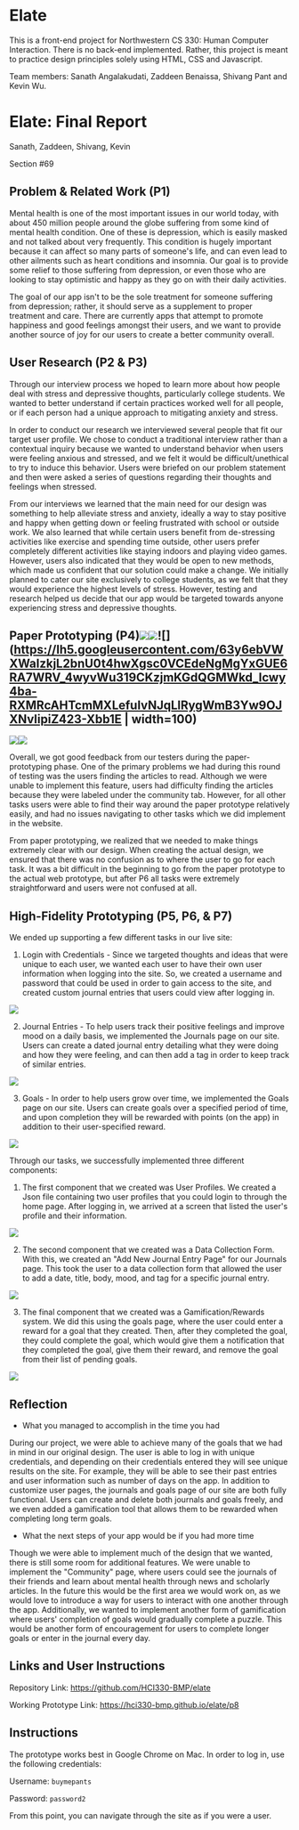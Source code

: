 # Elate
This is a front-end project for Northwestern CS 330: Human Computer Interaction.
There is no back-end implemented. Rather, this project is meant to practice
design principles solely using HTML, CSS and Javascript.

Team members: Sanath Angalakudati, Zaddeen Benaissa, Shivang Pant and Kevin Wu. 

# Elate: Final Report

Sanath, Zaddeen, Shivang, Kevin

Section #69

## Problem & Related Work (P1)

Mental health is one of the most important issues in our world today, with about 450 million people around the globe suffering from some kind of mental health condition. One of these is depression, which is easily masked and not talked about very frequently. This condition is hugely important because it can affect so many parts of someone's life, and can even lead to other ailments such as heart conditions and insomnia. Our goal is to provide some relief to those suffering from depression, or even those who are looking to stay optimistic and happy as they go on with their daily activities.

The goal of our app isn't to be the sole treatment for someone suffering from depression; rather, it should serve as a supplement to proper treatment and care. There are currently apps that attempt to promote happiness and good feelings amongst their users, and we want to provide another source of joy for our users to create a better community overall.

## User Research (P2 & P3)

Through our interview process we hoped to learn more about how people deal with stress and depressive thoughts, particularly college students. We wanted to better understand if certain practices worked well for all people, or if each person had a unique approach to mitigating anxiety and stress.

In order to conduct our research we interviewed several people that fit our target user profile. We chose to conduct a traditional interview rather than a contextual inquiry because we wanted to understand behavior when users were feeling anxious and stressed, and we felt it would be difficult/unethical to try to induce this behavior. Users were briefed on our problem statement and then were asked a series of questions regarding their thoughts and feelings when stressed.  

From our interviews we learned that the main need for our design was something to help alleviate stress and anxiety, ideally a way to stay positive and happy when getting down or feeling frustrated with school or outside work. We also learned that while certain users benefit from de-stressing activities like exercise and spending time outside, other users prefer completely different activities like staying indoors and playing video games. However, users also indicated that they would be open to new methods, which made us confident that our solution could make a change. We initially planned to cater our site exclusively to college students, as we felt that they would experience the highest levels of stress. However, testing and research helped us decide that our app would be targeted towards anyone experiencing stress and depressive thoughts. 

## Paper Prototyping (P4)![](https://lh4.googleusercontent.com/L9A4I8XGHkw10C3CtKIeQustcjsLRX8KqEy8kuUFAu_HjYus4WcBotH3XoK29yIEh-Ez4Bvy4TvHa30Jw2KeLEH7hlSEpF9uyv5deDpiW9vXRcATGBvPkDm9Y5KQivYUtSqD-ak8)![](https://lh6.googleusercontent.com/3adr_unX-fbmWmCNwgyzDIvYt3QF6FEWhiPOt8A252YbFmxpoH7qgOLIJbnepd_rd80OTnbiCgbVDXq5AWx58hKCtX9td0L8f5C4YpI0FMo2Y47x9ghL2lv6lJVGSXRlT_3JhoPv)![](https://lh5.googleusercontent.com/63y6ebVWXWaIzkjL2bnU0t4hwXgsc0VCEdeNgMgYxGUE6RA7WRV_4wyvWu319CKzjmKGdQGMWkd_Icwy4ba-RXMRcAHTcmMXLefuIvNJqLlRygWmB3Yw9OJXNvIipiZ423-Xbb1E | width=100)

![](https://lh4.googleusercontent.com/oilMItcYcSvhVK16Pep4n8j4Hu8OlTuUDy7Qk1nxgcwzgksqxT7H14rBrI_veYxn5o2SqJpJ0GOKeaRkQWoPU4OZLZmvWeI2g8U3iZBAjteZ0dqgbIkY8GZ82HCVkthbJdCG_GbG)![](https://lh4.googleusercontent.com/nmd0yyHhHv5F2hI2H1dv1uI97scLaH8xXWIRdThcxlfKoRFdGFN7EN6iM6Tv3joDSb64WWPE95sYNykxLwsZTwU-RnN2rWKrRTIGKyQ_QZBvAOMU6LzZKiHSnhMLtk8iw--iYQL4)

Overall, we got good feedback from our testers during the paper-prototyping phase. One of the primary problems we had during this round of testing was the users finding the articles to read. Although we were unable to implement this feature, users had difficulty finding the articles because they were labeled under the community tab. However, for all other tasks users were able to find their way around the paper prototype relatively easily, and had no issues navigating to other tasks which we did implement in the website.

From paper prototyping, we realized that we needed to make things extremely clear with our design. When creating the actual design, we ensured that there was no confusion as to where the user to go for each task. It was a bit difficult in the beginning to go from the paper prototype to the actual web prototype, but after P6 all tasks were extremely straightforward and users were not confused at all.

## High-Fidelity Prototyping (P5, P6, & P7)

We ended up supporting a few different tasks in our live site:

1.  Login with Credentials - Since we targeted thoughts and ideas that were unique to each user, we wanted each user to have their own user information when logging into the site. So, we created a username and password that could be used in order to gain access to the site, and created custom journal entries that users could view after logging in. 

![](https://lh5.googleusercontent.com/UjyCzuLhSvb8aWfgNPcFYEgJBK_LXyS42I1DnWfKRRKVfP17HAXJGSFlsIzV6LxY0tKLQbfhjcqmDBbVgeV0wmb27dWvVNNK-EFKZIw0Y6can_a8IiIIbk3icqb3KpTK8IAp0RpN)

2.  Journal Entries - To help users track their positive feelings and improve mood on a daily basis, we implemented the Journals page on our site. Users can create a dated journal entry detailing what they were doing and how they were feeling, and can then add a tag in order to keep track of similar entries.

![](https://lh5.googleusercontent.com/JOYsal_TG9mYMWAHAu1C1XrAPA2F9dF2fJ__1Igfo_PqUi4MR12RIVOWw0pQ9F29eoNvj_vQvAPr6M-wo2tO2laM3F9EHFfDUonyUm2AfKtLJ0FGTAjElevpztZt0AmlHkQBcgDO)

3.  Goals - In order to help users grow over time, we implemented the Goals page on our site. Users can create goals over a specified period of time, and upon completion they will be rewarded with points (on the app) in addition to their user-specified reward. 

![](https://lh3.googleusercontent.com/gw556INeFCaXNR6g2HvIZMNuTA3kLgNCa6YZU9JmGqhPwjQmIYO-2M3vL-O35MjWEWdG_OXBOr5QRQLg824ODFL1whn8iPjhLunNpiA_rZ_sMl7Ut4PhAN5VLMNvguVQkGMRsE62)

Through our tasks, we successfully implemented three different components: 

1.  The first component that we created was User Profiles. We created a Json file containing two user profiles that you could login to through the home page. After logging in, we arrived at a screen that listed the user's profile and their information.

![](https://lh5.googleusercontent.com/yGKg0CvVBRRm1IHQhj7ixcrP9EDST9YNsuH7TMyjlVwVBhToBTCIpjvc7TqAVNJgzbWNdpNmbbOtGpDfZZ_HYBbwJBRVujeP8ilZiJKOMGChiMekRSG5LRc_NMl7fsFX_kVZg-9t)

2.  The second component that we created was a Data Collection Form. With this, we created an "Add New Journal Entry Page" for our Journals page. This took the user to a data collection form that allowed the user to add a date, title, body, mood, and tag for a specific journal entry.

![](https://lh4.googleusercontent.com/6jvglnJDCeEc9yw4a9wydmkZdEgJVrnyzOdwKRLSlQLHq9s2lsl-a1Olu1Dz9CItESe-EcGW0UHU29_hB1eDjQbs6G2AfwR5qt7-01xGFVm4R3CZjsCO4DRjcICoPqxZh77fBbu4)

3.  The final component that we created was a Gamification/Rewards system. We did this using the goals page, where the user could enter a reward for a goal that they created. Then, after they completed the goal, they could complete the goal, which would give them a notification that they completed the goal, give them their reward, and remove the goal from their list of pending goals.

![](https://lh4.googleusercontent.com/xVl92beE13veiKM5RXVIOkdUsctBaTL7Q_XMojDKWrZpKNwOo90sOGTglMERjW_aNQPj0o-DJblBgDWauSs_ATHvJWizwp5kVH9mWrN9jd0980NqBgG-kAELyXdgV5fxURj2TFax)

## Reflection

-   What you managed to accomplish in the time you had

During our project, we were able to achieve many of the goals that we had in mind in our original design. The user is able to log in with unique credentials, and depending on their credentials entered they will see unique results on the site. For example, they will be able to see their past entries and user information such as number of days on the app. In addition to customize user pages, the journals and goals page of our site are both fully functional. Users can create and delete both journals and goals freely, and we even added a gamification tool that allows them to be rewarded when completing long term goals. 

-   What the next steps of your app would be if you had more time

Though we were able to implement much of the design that we wanted, there is still some room for additional features. We were unable to implement the "Community" page, where users could see the journals of their friends and learn about mental health through news and scholarly articles. In the future this would be the first area we would work on, as we would love to introduce a way for users to interact with one another through the app. Additionally, we wanted to implement another form of gamification where users' completion of goals would gradually complete a puzzle. This would be another form of encouragement for users to complete longer goals or enter in the journal every day.

## Links and User Instructions

Repository Link: <https://github.com/HCI330-BMP/elate> 

Working Prototype Link: <https://hci330-bmp.github.io/elate/p8> 

## Instructions 

The prototype works best in Google Chrome on Mac. In order to log in, use the following credentials:

Username: `buymepants`

Password: `password2`

From this point, you can navigate through the site as if you were a user.
